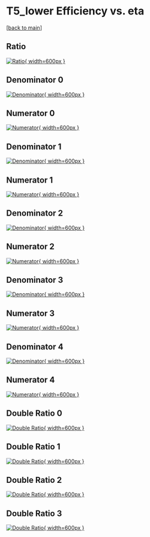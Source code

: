 # T5_lower Efficiency vs. eta

[[back to main](./)]



## Ratio

[![Ratio](../mtv/var/T5_lower_xtr_211_0_eff_eta.png){ width=600px }](../mtv/var/T5_lower_xtr_211_0_eff_eta.pdf)

## Denominator 0

[![Denominator](../mtv/den/T5_lower_xtr_211_0_eff_eta_den0.png){ width=600px }](../mtv/den/T5_lower_xtr_211_0_eff_eta_den0.pdf)

## Numerator 0

[![Numerator](../mtv/num/T5_lower_xtr_211_0_eff_eta_num0.png){ width=600px }](../mtv/num/T5_lower_xtr_211_0_eff_eta_num0.pdf)

## Denominator 1

[![Denominator](../mtv/den/T5_lower_xtr_211_0_eff_eta_den1.png){ width=600px }](../mtv/den/T5_lower_xtr_211_0_eff_eta_den1.pdf)

## Numerator 1

[![Numerator](../mtv/num/T5_lower_xtr_211_0_eff_eta_num1.png){ width=600px }](../mtv/num/T5_lower_xtr_211_0_eff_eta_num1.pdf)

## Denominator 2

[![Denominator](../mtv/den/T5_lower_xtr_211_0_eff_eta_den2.png){ width=600px }](../mtv/den/T5_lower_xtr_211_0_eff_eta_den2.pdf)

## Numerator 2

[![Numerator](../mtv/num/T5_lower_xtr_211_0_eff_eta_num2.png){ width=600px }](../mtv/num/T5_lower_xtr_211_0_eff_eta_num2.pdf)

## Denominator 3

[![Denominator](../mtv/den/T5_lower_xtr_211_0_eff_eta_den3.png){ width=600px }](../mtv/den/T5_lower_xtr_211_0_eff_eta_den3.pdf)

## Numerator 3

[![Numerator](../mtv/num/T5_lower_xtr_211_0_eff_eta_num3.png){ width=600px }](../mtv/num/T5_lower_xtr_211_0_eff_eta_num3.pdf)

## Denominator 4

[![Denominator](../mtv/den/T5_lower_xtr_211_0_eff_eta_den4.png){ width=600px }](../mtv/den/T5_lower_xtr_211_0_eff_eta_den4.pdf)

## Numerator 4

[![Numerator](../mtv/num/T5_lower_xtr_211_0_eff_eta_num4.png){ width=600px }](../mtv/num/T5_lower_xtr_211_0_eff_eta_num4.pdf)

## Double Ratio 0

[![Double Ratio](../mtv/ratio/T5_lower_xtr_211_0_eff_eta_ratio0.png){ width=600px }](../mtv/ratio/T5_lower_xtr_211_0_eff_eta_ratio0.pdf)

## Double Ratio 1

[![Double Ratio](../mtv/ratio/T5_lower_xtr_211_0_eff_eta_ratio1.png){ width=600px }](../mtv/ratio/T5_lower_xtr_211_0_eff_eta_ratio1.pdf)

## Double Ratio 2

[![Double Ratio](../mtv/ratio/T5_lower_xtr_211_0_eff_eta_ratio2.png){ width=600px }](../mtv/ratio/T5_lower_xtr_211_0_eff_eta_ratio2.pdf)

## Double Ratio 3

[![Double Ratio](../mtv/ratio/T5_lower_xtr_211_0_eff_eta_ratio3.png){ width=600px }](../mtv/ratio/T5_lower_xtr_211_0_eff_eta_ratio3.pdf)

